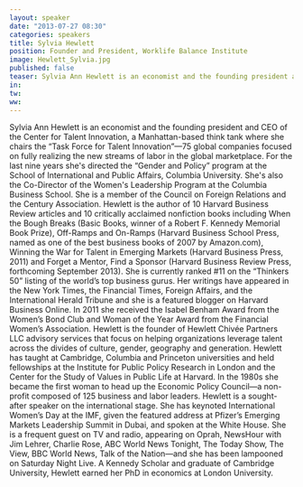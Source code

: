 ```yaml
---
layout: speaker
date: "2013-07-27 08:30"
categories: speakers
title: Sylvia Hewlett
position: Founder and President, Worklife Balance Institute
image: Hewlett_Sylvia.jpg
published: false
teaser: Sylvia Ann Hewlett is an economist and the founding president and CEO of the Center for Talent Innovation, a Manhattan-based think tank where she chairs the “Task Force for Talent Innovation”—75 global companies focused on fully realizing the new streams of labor in the global marketplace. For the last nine years she's directed the “Gender and Policy” program at the School of International and Public Affairs, Columbia University. She's also the Co-Director of the Women's Leadership Program at the Columbia Business School. She is a member of the Council on Foreign Relations and the Century Association. 
in:
tw:
ww: 
---
```

Sylvia Ann Hewlett is an economist and the founding president and CEO of the Center for Talent Innovation, a Manhattan-based think tank where she chairs the “Task Force for Talent Innovation”—75 global companies focused on fully realizing the new streams of labor in the global marketplace. For the last nine years she's directed the “Gender and Policy” program at the School of International and Public Affairs, Columbia University. She's also the Co-Director of the Women's Leadership Program at the Columbia Business School. She is a member of the Council on Foreign Relations and the Century Association. 
Hewlett is the author of 10 Harvard Business Review articles and 10 critically acclaimed nonfiction books including When the Bough Breaks (Basic Books, winner of a Robert F. Kennedy Memorial Book Prize), Off-Ramps and On-Ramps (Harvard Business School Press, named as one of the best business books of 2007 by Amazon.com), Winning the War for Talent in Emerging Markets (Harvard Business Press, 2011) and Forget a Mentor, Find a Sponsor (Harvard Business Review Press, forthcoming September 2013). She is currently ranked #11 on the “Thinkers 50” listing of the world’s top business gurus. Her writings have appeared in the New York Times, the Financial Times, Foreign Affairs, and the International Herald Tribune and she is a featured blogger on Harvard Business Online. In 2011 she received the Isabel Benham Award from the Women’s Bond Club and Woman of the Year Award from the Financial Women’s Association. 
Hewlett is the founder of Hewlett Chivée Partners LLC advisory services that focus on helping organizations leverage talent across the divides of culture, gender, geography and generation.
Hewlett has taught at Cambridge, Columbia and Princeton universities and held fellowships at the Institute for Public Policy Research in London and the Center for the Study of Values in Public Life at Harvard. In the 1980s she became the first woman to head up the Economic Policy Council—a non-profit composed of 125 business and labor leaders. 
Hewlett is a sought-after speaker on the international stage. She has keynoted International Women’s Day at the IMF, given the featured address at Pfizer’s Emerging Markets Leadership Summit in Dubai, and spoken at the White House. She is a frequent guest on TV and radio, appearing on Oprah, NewsHour with Jim Lehrer, Charlie Rose, ABC World News Tonight, The Today Show, The View, BBC World News, Talk of the Nation—and she has been lampooned on Saturday Night Live.
A Kennedy Scholar and graduate of Cambridge University, Hewlett earned her PhD in economics at London University.

